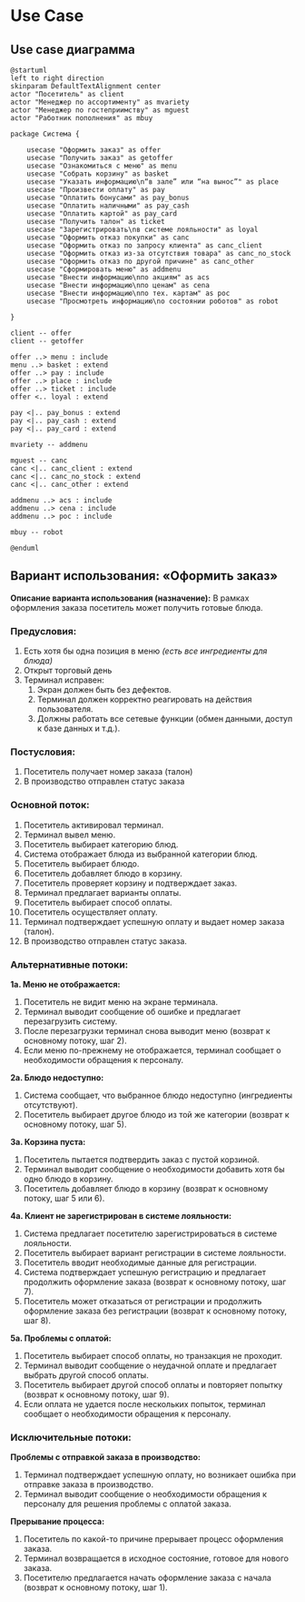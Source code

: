 # Use Case
## Use case диаграмма

```
@startuml
left to right direction
skinparam DefaultTextAlignment center
actor "Посетитель" as client
actor "Менеджер по ассортименту" as mvariety
actor "Менеджер по гостеприимству" as mguest
actor "Работник пополнения" as mbuy

package Система {

    usecase "Оформить заказ" as offer
    usecase "Получить заказ" as getoffer
    usecase "Ознакомиться с меню" as menu
    usecase "Собрать корзину" as basket
    usecase "Указать информацию\n“в зале” или “на вынос”" as place
    usecase "Произвести оплату" as pay
    usecase "Оплатить бонусами" as pay_bonus
    usecase "Оплатить наличными" as pay_cash
    usecase "Оплатить картой" as pay_card
    usecase "Получить талон" as ticket
    usecase "Зарегистрировать\nв системе лояльности" as loyal
    usecase "Оформить отказ покупки" as canc
    usecase "Оформить отказ по запросу клиента" as canc_client
    usecase "Оформить отказ из-за отсутствия товара" as canc_no_stock
    usecase "Оформить отказ по другой причине" as canc_other
    usecase "Сформировать меню" as addmenu
    usecase "Внести информацию\nпо акциям" as acs
    usecase "Внести информацию\nпо ценам" as cena
    usecase "Внести информацию\nпо тех. картам" as poc
    usecase "Просмотреть информацию\nо состоянии роботов" as robot

}

client -- offer
client -- getoffer

offer ..> menu : include
menu ..> basket : extend
offer ..> pay : include
offer ..> place : include
offer ..> ticket : include
offer <.. loyal : extend

pay <|.. pay_bonus : extend
pay <|.. pay_cash : extend
pay <|.. pay_card : extend

mvariety -- addmenu

mguest -- canc
canc <|.. canc_client : extend
canc <|.. canc_no_stock : extend
canc <|.. canc_other : extend

addmenu ..> acs : include
addmenu ..> cena : include
addmenu ..> poc : include

mbuy -- robot

@enduml

```

## **Вариант использования:  «Оформить заказ»**

**Описание варианта использования (назначение):** В рамках оформления заказа посетитель может получить готовые блюда.

### **Предусловия:**

1. Есть хотя бы одна позиция в меню *(есть все ингредиенты для блюда)*
2. Открыт торговый день
3. Терминал исправен: 
    1. Экран должен быть без дефектов.
    2. Терминал должен корректно реагировать на действия пользователя.
    3. Должны работать все сетевые функции (обмен данными, доступ к базе данных и т.д.).

### **Постусловия:**

1. Посетитель получает номер заказа (талон)
2. В производство отправлен статус заказа

### Основной поток:

1. Посетитель активировал терминал.
2. Терминал вывел меню.
3. Посетитель выбирает категорию блюд.
4. Система отображает блюда из выбранной категории блюд.
5. Посетитель выбирает блюдо.
6. Посетитель добавляет блюдо в корзину.
7. Посетитель проверяет корзину и подтверждает заказ.
8. Терминал предлагает варианты оплаты.
9. Посетитель выбирает способ оплаты.
10. Посетитель осуществляет оплату.
11. Терминал подтверждает успешную оплату и выдает номер заказа (талон).
12. В производство отправлен статус заказа.

### Альтернативные потоки:

**1а. Меню не отображается:**

1. Посетитель не видит меню на экране терминала.
2. Терминал выводит сообщение об ошибке и предлагает перезагрузить систему.
3. После перезагрузки терминал снова выводит меню (возврат к основному потоку, шаг 2).
4. Если меню по-прежнему не отображается, терминал сообщает о необходимости обращения к персоналу.

**2а. Блюдо недоступно:**

1. Система сообщает, что выбранное блюдо недоступно (ингредиенты отсутствуют).
2. Посетитель выбирает другое блюдо из той же категории (возврат к основному потоку, шаг 5).

**3а. Корзина пуста:**

1. Посетитель пытается подтвердить заказ с пустой корзиной.
2. Терминал выводит сообщение о необходимости добавить хотя бы одно блюдо в корзину.
3. Посетитель добавляет блюдо в корзину (возврат к основному потоку, шаг 5 или 6).

**4а. Клиент не зарегистрирован в системе лояльности:**

1. Система предлагает посетителю зарегистрироваться в системе лояльности.
2. Посетитель выбирает вариант регистрации в системе лояльности.
3. Посетитель вводит необходимые данные для регистрации.
4. Система подтверждает успешную регистрацию и предлагает продолжить оформление заказа (возврат к основному потоку, шаг 7).
5. Посетитель может отказаться от регистрации и продолжить оформление заказа без регистрации (возврат к основному потоку, шаг 8).

**5а. Проблемы с оплатой:**

1. Посетитель выбирает способ оплаты, но транзакция не проходит.
2. Терминал выводит сообщение о неудачной оплате и предлагает выбрать другой способ оплаты.
3. Посетитель выбирает другой способ оплаты и повторяет попытку (возврат к основному потоку, шаг 9).
4. Если оплата не удается после нескольких попыток, терминал сообщает о необходимости обращения к персоналу.

### Исключительные потоки:

**Проблемы с отправкой заказа в производство:**

1. Терминал подтверждает успешную оплату, но возникает ошибка при отправке заказа в производство.
2. Терминал выводит сообщение о необходимости обращения к персоналу для решения проблемы с оплатой заказа.

**Прерывание процесса:**

1. Посетитель по какой-то причине прерывает процесс оформления заказа.
2. Терминал возвращается в исходное состояние, готовое для нового заказа.
3. Посетителю предлагается начать оформление заказа с начала (возврат к основному потоку, шаг 1).